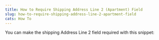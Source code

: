 ```yaml
---
title: How to Require Shipping Address Line 2 (Apartment) Field
slug: how-to-require-shipping-address-line-2-apartment-field
cats: How To
---
```


<p>You can make the shipping Address Line 2 field required with this snippet:</p>

